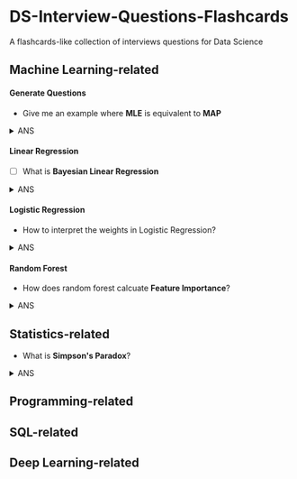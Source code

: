 # DS-Interview-Questions-Flashcards
A flashcards-like collection of interviews questions for Data Science


## Machine Learning-related


#### Generate Questions

 * Give me an example where **MLE** is equivalent to **MAP**
 <details>
<summary>ANS</summary>
<div>
 When using uniform prior, we assign equal weights everywhere, on all possible values of the $\theta$. The implication is that the likelihood equivalently weighted by some constants. Being constant, we could be ignored from our MAP equation, as it will not contribute to the maximization.

  See details [here](https://wiseodd.github.io/techblog/2017/01/01/mle-vs-map/)
</div>
</details>

#### Linear Regression

- [ ] What is **Bayesian Linear Regression**
 <details>
<summary>ANS</summary>
<div>
  The response variable generated from a normal (Gaussian) Distribution characterized by a mean and variance. The mean for linear regression is the transpose of the weight matrix multiplied by the predictor matrix. The variance is the square of the standard deviation σ (multiplied by the Identity matrix because this is a multi-dimensional formulation of the model).

 The aim of Bayesian Linear Regression is not to find the single “best” value of the model parameters, but rather to determine the posterior distribution for the model parameters. 
  See details [here](https://towardsdatascience.com/introduction-to-bayesian-linear-regression-e66e60791ea7)
</div>
</details>

#### Logistic Regression

 * How to interpret the weights in Logistic Regression?
 <details>
<summary>ANS</summary>
<div>

   - For intercept $\beta_0$, it just denotes that when all numerical features and categorical features are zero, the estimated odds (probability of event divided by probablity of no event) are $\exp(\beta_0)$
   
   - For numercial features, If you increase the value of feature $x_j$  by one unit, the estimated odds change by a factor of  $\exp(\beta_j)$
   
   - For binary categorical features: one of the two values of the feature is the reference category. Changing the feature $x_j$ from the reference category to the other category changes the estimated odds by $\exp(\beta_j)$
   
   - Categorical feature with more than two categories: One solution to deal with multiple categories is one-hot-encoding, meaning that each category has its own column. You only need L-1 columns for a categorical feature with L categories, otherwise it is over-parameterized. The L-th category is then the reference category. You can use any other encoding that can be used in linear regression. The interpretation for each category then is equivalent to the interpretation of binary features.
   
   See details [here](https://christophm.github.io/interpretable-ml-book/logistic.html)
</div>
</details>


#### Random Forest

 * How does random forest calcuate **Feature Importance**?
<details>
<summary>ANS</summary>
<div>
 By the decrease in node impurity weighted by the probability of reaching that node. The node probability can be calculated by the number of samples reaches that node divided by total number of samples.

  See details [here](https://towardsdatascience.com/the-mathematics-of-decision-trees-random-forest-and-feature-importance-in-scikit-learn-and-spark-f2861df67e3)
</div>
</details>
 

## Statistics-related


 * What is **Simpson's Paradox**?
<details>
<summary>ANS</summary>
<div>
 Simpson's paradox occurs when groups of data show one particular trend, but this trend is reversed when the groups are combined together. Understanding and identifying this paradox is important for correctly interpreting data.

  See details [here](https://brilliant.org/wiki/simpsons-paradox/)
</div>
</details>

## Programming-related

## SQL-related

## Deep Learning-related 